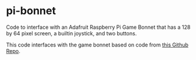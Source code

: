 # pi-bonnet
Code to interface with an Adafruit Raspberry Pi Game Bonnet that has a 128 by 64 pixel screen, a builtin joystick, and two buttons.

This code interfaces with the game bonnet based on code from [this Github Repo](https://github.com/adafruit/Adafruit_CircuitPython_SSD1306).
